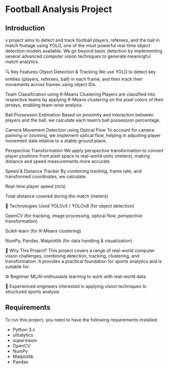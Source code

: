 # Football Analysis Project

## Introduction
s project aims to detect and track football players, referees, and the ball in match footage using YOLO, one of the most powerful real-time object detection models available. We go beyond basic detection by implementing several advanced computer vision techniques to generate meaningful match analytics.

🔍 Key Features
Object Detection & Tracking
We use YOLO to detect key entities (players, referees, ball) in each frame, and then track their movements across frames using object IDs.

Team Classification using K-Means Clustering
Players are classified into respective teams by applying K-Means clustering on the pixel colors of their jerseys, enabling team-wise analysis.

Ball Possession Estimation
Based on proximity and interaction between players and the ball, we calculate each team’s ball possession percentage.

Camera Movement Detection using Optical Flow
To account for camera panning or zooming, we implement optical flow, helping in adjusting player movement data relative to a stable ground plane.

Perspective Transformation
We apply perspective transformation to convert player positions from pixel space to real-world units (meters), making distance and speed measurements more accurate.

Speed & Distance Tracker
By combining tracking, frame rate, and transformed coordinates, we calculate:

Real-time player speed (m/s)

Total distance covered during the match (meters)

🧠 Technologies Used
YOLOv5 / YOLOv8 (for object detection)

OpenCV (for tracking, image processing, optical flow, perspective transformation)

Scikit-learn (for K-Means clustering)

NumPy, Pandas, Matplotlib (for data handling & visualization)

🎯 Why This Project?
This project covers a range of real-world computer vision challenges, combining detection, tracking, clustering, and transformation. It provides a practical foundation for sports analytics and is suitable for:

⚙️ Beginner ML/AI enthusiasts learning to work with real-world data

🧠 Experienced engineers interested in applying vision techniques to structured sports analysis
## Requirements
To run this project, you need to have the following requirements installed:
- Python 3.x
- ultralytics
- supervision
- OpenCV
- NumPy
- Matplotlib
- Pandas
